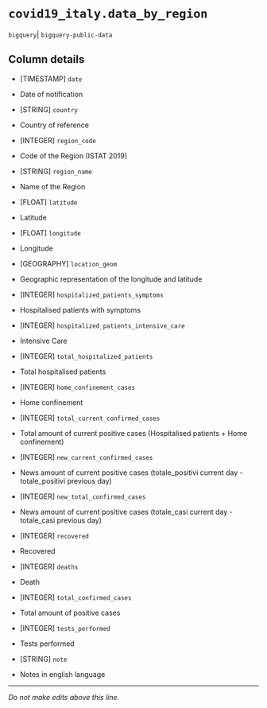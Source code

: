 # `covid19_italy.data_by_region`
`bigquery`| `bigquery-public-data`

## Column details
* [TIMESTAMP] `date`
 - Date of notification
* [STRING]    `country`
 - Country of reference
* [INTEGER]   `region_code`
 - Code of the Region (ISTAT 2019)
* [STRING]    `region_name`
 - Name of the Region
* [FLOAT]     `latitude`
 - Latitude
* [FLOAT]     `longitude`
 - Longitude
* [GEOGRAPHY] `location_geom`
 - Geographic representation of the longitude and latitude
* [INTEGER]   `hospitalized_patients_symptoms`
 - Hospitalised patients with symptoms
* [INTEGER]   `hospitalized_patients_intensive_care`
 - Intensive Care
* [INTEGER]   `total_hospitalized_patients`
 - Total hospitalised patients
* [INTEGER]   `home_confinement_cases`
 - Home confinement
* [INTEGER]   `total_current_confirmed_cases`
 - Total amount of current positive cases (Hospitalised patients + Home confinement)
* [INTEGER]   `new_current_confirmed_cases`
 - News amount of current positive cases (totale_positivi current day - totale_positivi previous day)
* [INTEGER]   `new_total_confirmed_cases`
 - News amount of current positive cases (totale_casi current day - totale_casi previous day)
* [INTEGER]   `recovered`
 - Recovered
* [INTEGER]   `deaths`
 - Death
* [INTEGER]   `total_confirmed_cases`
 - Total amount of positive cases
* [INTEGER]   `tests_performed`
 - Tests performed
* [STRING]    `note`
 - Notes in english language

-------------------------------------------------------------------------------
*Do not make edits above this line.*
